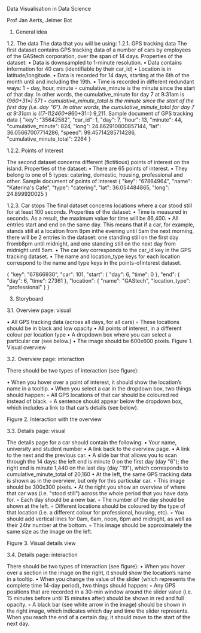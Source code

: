 Data Visualisation in Data Science

Prof Jan Aerts, Jelmer Bot


1. General idea



1.2. The data
The data that you will be using:
1.2.1. GPS tracking data
The first dataset contains GPS tracking data of a number of cars by employees of the GAStech corporation, over the span of 14
days.
Properties of the dataset:
• Data is downsampled to 1-minute resolution.
• Data contains information for 40 cars (identifiable by their car_id)
• Location is in latitude/longitude.
• Data is recorded for 14 days, starting at the 6th of the month until and including the 19th.
• Time is recorded in different redundant ways:
1
◦ day, hour, minute
◦ cumulative_minute is the minute since the start of that day. In other words, the cumulative_minute
for day 7 at 9:31am is (9*60+31=) 571
◦ cumulative_minute_total is the minute since the start of the first day (i.e. day "6"). In other words, the
cumulative_minute_total for day 7 at 9:31am is ((7-1)*24*60+9*60+31=) 9,211.
Sample document of GPS tracking data
{
  "key": "35642582",
  "car_id": 1,
  "day": 7,
  "hour": 13,
  "minute": 44,
  "cumulative_minute": 824,
  "long": 24.862910800857144,
  "lat": 36.05667007714286,
  "speed": 99.45714285714286,
  "cumulative_minute_total": 2264
}



1.2.2. Points of Interest


The second dataset concerns different (fictitious) points of interest on the island.
Properties of the dataset:
• There are 65 points of interest.
• They belong to one of 5 types: catering, domestic, housing, professional and other.
Sample document of points of interest
{
  "key": "67864964",
  "name": "Katerina's Cafe",
  "type": "catering",
  "lat": 36.054484865,
  "long": 24.899920025
}


1.2.3. Car stops
The final dataset concerns locations where a car stood still for at least 100 seconds.
Properties of the dataset:
• Time is measured in seconds. As a result, the maximum value for time will be 86,400.
• All entries start and end on the same day. This means that if a car, for example, stands still at a location from 8pm inthe evening until 5am the next morning, there will be 2 entries in the dataset: one standing still on the first day fromb8pm until midnight, and one standing still on the next day from midnight until 5am.
• The car key corresponds to the car_id key in the GPS tracking dataset.
• The name and location_type keys for each location correspond to the name and type keys in the points-ofinterest dataset.

{
  "key": "67866930",
  "car": 101,
  "start": {
  "day": 6,
  "time": 0
  },
  "end": {
  "day": 6,
  "time": 27361
  },
  "location": {
  "name": "GAStech",
  "location_type": "professional"
  }
}




3. Storyboard


3.1. Overview page: visual

• All GPS tracking data (across all days, for all cars)
◦ These locations should be in black and low opacity
• All points of interest, in a different colour per location type
• A dropdown box where you can select a particular car (see below.)
• The image should be 600x600 pixels.
Figure 1. Visual overview


3.2. Overview page: interaction

There should be two types of interaction (see figure):

• When you hover over a point of interest, it should show the location’s name in a tooltip.
• When you select a car in the dropdown box, two things should happen:
◦ All GPS locations of that car should be coloured red instead of black.
◦ A sentence should appear below the dropdown box, which includes a link to that car’s details (see below).



Figure 2. Interaction with the overview


3.3. Details page: visual


The details page for a car should contain the following:
• Your name, university and student number
• A link back to the overview page.
• A link to the next and the previous car.
• A slide bar that allows you to scan through the 14 days: the left end is minute 0 on the first day (day "6"); the right end is
minute 1,440 on the last day (day "19"), which corresponds to cumulative_minute_total of 20,160
• At the left, the same GPS tracking data is shown as in the overview, but only for this particular car.
◦ This image should be 300x300 pixels.
• At the right you show an overview of where that car was (i.e. "stood still") across the whole period that you have data for.
◦ Each day should be a new bar.
◦ The number of the day should be shown at the left.
◦ Different locations should be coloured by the type of that location (i.e. a different colour for professional,
housing, etc).
◦ You should add vertical lines for 0am, 6am, noon, 6pm and midnight, as well as their 24hr number at the
bottom.
◦ This image should be approximately the same size as the image on the left.



Figure 3. Visual details view


3.4. Details page: interaction


There should be two types of interaction (see figure):
• When you hover over a section in the image on the right, it should show the location’s name in a tooltip.
• When you change the value of the slider (which represents the complete time 14-day period), two things should happen:
◦ Any GPS positions that are recorded in a 30-min window around the slider value (i.e. 15 minutes before until 15
minutes after) should be shown in red and full opacity.
◦ A black bar (see white arrow in the image) should be shown in the right image, which indicates which day and
time the slider represents. When you reach the end of a certain day, it should move to the start of the next day.